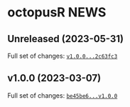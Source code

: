 # octopusR NEWS

## Unreleased (2023-05-31)

Full set of changes:
[`v1.0.0...2c63fc3`](git@github.com:Moohan/octopusR/compare/v1.0.0...2c63fc3)

## v1.0.0 (2023-03-07)

Full set of changes:
[`be45be6...v1.0.0`](git@github.com:Moohan/octopusR/compare/be45be6...v1.0.0)
